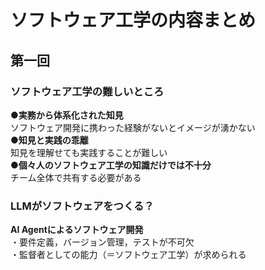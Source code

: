 # ソフトウェア工学の内容まとめ
## 第一回
### ソフトウェア工学の難しいところ
**●実務から体系化された知見**  
ソフトウェア開発に携わった経験がないとイメージが湧かない  
**●知見と実践の乖離**  
知見を理解せても実践することが難しい  
**●個々人のソフトウェア工学の知識だけでは不十分**  
チーム全体で共有する必要がある  
### LLMがソフトウェアをつくる？  
**AI Agentによるソフトウェア開発**  
・要件定義，バージョン管理，テストが不可欠  
・監督者としての能力（＝ソフトウェア工学）が求められる  
